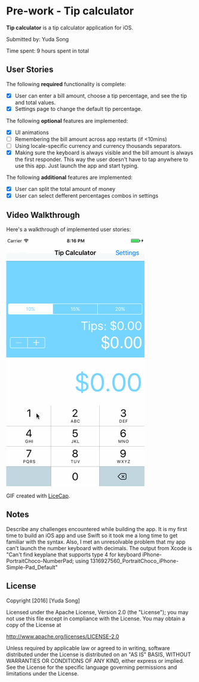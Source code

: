 # Pre-work - Tip calculator
**Tip calculator** is a tip calculator application for iOS.

Submitted by: Yuda Song

Time spent: 9 hours spent in total

## User Stories

The following **required** functionality is complete:

* [X] User can enter a bill amount, choose a tip percentage, and see the tip and total values.
* [X] Settings page to change the default tip percentage.

The following **optional** features are implemented:
* [X] UI animations
* [ ] Remembering the bill amount across app restarts (if <10mins)
* [ ] Using locale-specific currency and currency thousands separators.
* [X] Making sure the keyboard is always visible and the bill amount is always the first responder. This way the user doesn't have to tap anywhere to use this app. Just launch the app and start typing.

The following **additional** features are implemented:

- [X] User can split the total amount of money
- [X] User can select defferent percentages combos in settings

## Video Walkthrough 

Here's a walkthrough of implemented user stories:

![Video Walkthrough](demo.gif)

GIF created with [LiceCap](http://www.cockos.com/licecap/).

## Notes

Describe any challenges encountered while building the app.
It is my first time to build an iOS app and use Swift so it took me a long time to get familiar with 
the syntax.
Also, I met an unresolvable problem that my app can't launch the number keyboard with decimals.
The output from Xcode is "Can't find keyplane that supports type 4 for keyboard iPhone-PortraitChoco-NumberPad;
using 1316927560_PortraitChoco_iPhone-Simple-Pad_Default"

## License

Copyright [2016] [Yuda Song]

Licensed under the Apache License, Version 2.0 (the "License");
you may not use this file except in compliance with the License.
You may obtain a copy of the License at

http://www.apache.org/licenses/LICENSE-2.0

Unless required by applicable law or agreed to in writing, software
distributed under the License is distributed on an "AS IS" BASIS,
WITHOUT WARRANTIES OR CONDITIONS OF ANY KIND, either express or implied.
See the License for the specific language governing permissions and
limitations under the License.
